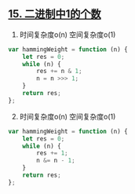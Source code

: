 ## [15. 二进制中1的个数](https://leetcode.cn/problems/er-jin-zhi-zhong-1de-ge-shu-lcof/)

1. 时间复杂度o(n) 空间复杂度o(1)
```js
var hammingWeight = function (n) {
    let res = 0;
    while (n) {
        res += n & 1;
        n = n >>> 1;
    }
    return res;
};
```

2. 时间复杂度o(n) 空间复杂度o(1)
```js
var hammingWeight = function (n) {
    let res = 0;
    while (n) {
        res += 1;
        n &= n - 1;
    }
    return res;
};
```